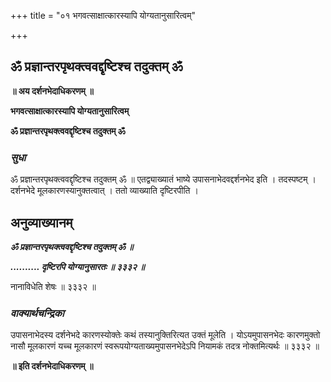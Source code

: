 +++
title = "०१ भगवत्साक्षात्कारस्यापि योग्यतानुसारित्वम्"

+++


## ॐ प्रज्ञान्तरपृथक्त्ववद्दृष्टिश्च तदुक्तम् ॐ

**॥ अय दर्शनभेदाधिकरणम् ॥**

**भगवत्साक्षात्कारस्यापि योग्यतानुसारित्वम्**

**ॐ प्रज्ञान्तरपृथक्त्ववद्दृष्टिश्च तदुक्तम् ॐ**

### ***सुधा***

ॐ प्रज्ञान्तरपृथक्त्ववद्दृष्टिश्च तदुक्तम् ॐ ॥ एतद्व्याख्यातं भाष्ये उपासनाभेदवद्दर्शनभेद इति । तदस्पष्टम् । दर्शनभेदे मूलकारणस्यानुक्तत्वात् । ततो व्याख्याति दृष्टिरपीति ।

## **अनुव्याख्यानम्**

***ॐ प्रज्ञान्तरपृथक्त्ववद्दृष्टिश्च तदुक्तम् ॐ ॥***

***.......... दृष्टिरपि योग्यानुसारतः ॥ ३३३२ ॥***

नानाविधेति शेषः ॥ ३३३२ ॥

### ***वाक्यार्थचन्द्रिका***

उपासनाभेदस्य दर्शनेभदे कारणस्योक्तेः कथं तस्यानुक्तिरित्यत उक्तं मूलेति । योऽयमुपासनभेदः कारणमुक्तो नासौ मूलकारणं यच्च मूलकारणं स्वरूपयोग्यताख्यमुपासनभेदेऽपि नियामकं तदत्र नोक्तमित्यर्थः ॥ ३३३२ ॥

**॥ इति दर्शनभेदाधिकरणम् ॥**

